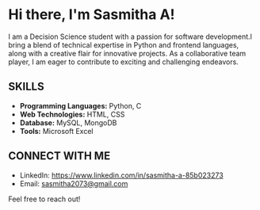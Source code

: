 # Hi there, I'm Sasmitha A! 
I am a Decision Science student with a passion for software development.I bring a blend of technical expertise in Python and frontend languages, along with a creative flair for innovative projects. 
As a collaborative team player, I am eager to contribute to exciting and challenging endeavors.

## SKILLS

- **Programming Languages:** Python, C
- **Web Technologies:** HTML, CSS
- **Database:** MySQL, MongoDB
- **Tools:** Microsoft Excel


## CONNECT WITH ME

- LinkedIn: https://www.linkedin.com/in/sasmitha-a-85b023273
- Email: sasmitha2073@gmail.com

Feel free to reach out!

